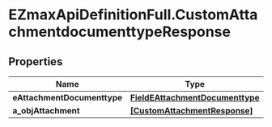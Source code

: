 # EZmaxApiDefinitionFull.CustomAttachmentdocumenttypeResponse

## Properties

Name | Type | Description | Notes
------------ | ------------- | ------------- | -------------
**eAttachmentDocumenttype** | [**FieldEAttachmentDocumenttype**](FieldEAttachmentDocumenttype.md) |  | 
**a_objAttachment** | [**[CustomAttachmentResponse]**](CustomAttachmentResponse.md) |  | 



